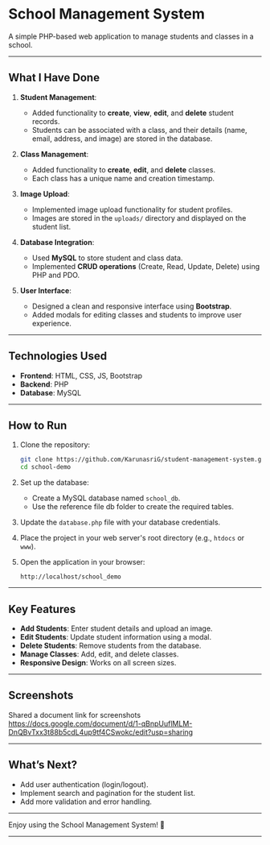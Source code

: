 # School Management System

A simple PHP-based web application to manage students and classes in a school.

---

## What I Have Done

1. **Student Management**:
   - Added functionality to **create**, **view**, **edit**, and **delete** student records.
   - Students can be associated with a class, and their details (name, email, address, and image) are stored in the database.

2. **Class Management**:
   - Added functionality to **create**, **edit**, and **delete** classes.
   - Each class has a unique name and creation timestamp.

3. **Image Upload**:
   - Implemented image upload functionality for student profiles.
   - Images are stored in the `uploads/` directory and displayed on the student list.

4. **Database Integration**:
   - Used **MySQL** to store student and class data.
   - Implemented **CRUD operations** (Create, Read, Update, Delete) using PHP and PDO.

5. **User Interface**:
   - Designed a clean and responsive interface using **Bootstrap**.
   - Added modals for editing classes and students to improve user experience.

---

## Technologies Used

- **Frontend**: HTML, CSS, JS, Bootstrap
- **Backend**: PHP
- **Database**: MySQL
---

## How to Run

1. Clone the repository:
   ```bash
   git clone https://github.com/KarunasriG/student-management-system.git school-demo
   cd school-demo
   ```

2. Set up the database:
   - Create a MySQL database named `school_db`.
   - Use the reference file db folder to create the required tables.

3. Update the `database.php` file with your database credentials.

4. Place the project in your web server's root directory (e.g., `htdocs` or `www`).

5. Open the application in your browser:
   ```
   http://localhost/school_demo
   ```

---

## Key Features

- **Add Students**: Enter student details and upload an image.
- **Edit Students**: Update student information using a modal.
- **Delete Students**: Remove students from the database.
- **Manage Classes**: Add, edit, and delete classes.
- **Responsive Design**: Works on all screen sizes.

---

## Screenshots
Shared a document link for screenshots
https://docs.google.com/document/d/1-qBnpUuflMLM-DnQBvTxx3t88b5cdL4up9tf4CSwokc/edit?usp=sharing

---

## What’s Next?

- Add user authentication (login/logout).
- Implement search and pagination for the student list.
- Add more validation and error handling.

---

Enjoy using the School Management System! 🚀

--- 
